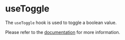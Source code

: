 # useToggle

The `useToggle` hook is used to toggle a boolean value.

Please refer to the [documentation](https://raddix.website/hooks/use-toggle) for more information.
